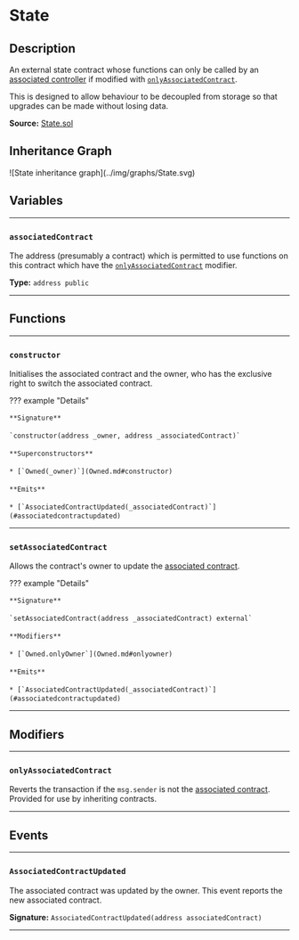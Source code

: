 # State

## Description

An external state contract whose functions can only be called by an [associated controller](#associatedcontract) if modified with [`onlyAssociatedContract`](#onlyassociatedcontract).

This is designed to allow behaviour to be decoupled from storage so that upgrades can be made without losing data.

**Source:** [State.sol](https://github.com/Synthetixio/synthetix/blob/master/contracts/State.sol)

<section-sep />

## Inheritance Graph

<centered-image>
    ![State inheritance graph](../img/graphs/State.svg)
</centered-image>

<section-sep />

## Variables

---

### `associatedContract`

The address (presumably a contract) which is permitted to use functions on this contract which have the [`onlyAssociatedContract`](#onlyassociatedcontract) modifier.

**Type:** `address public`

---

<section-sep />

## Functions

---

### `constructor`

Initialises the associated contract and the owner, who has the exclusive right to switch the associated contract.

??? example "Details"

    **Signature**

    `constructor(address _owner, address _associatedContract)`

    **Superconstructors**

    * [`Owned(_owner)`](Owned.md#constructor)

    **Emits**

    * [`AssociatedContractUpdated(_associatedContract)`](#associatedcontractupdated)

---

### `setAssociatedContract`

Allows the contract's owner to update the [associated contract](#associatedContract).

??? example "Details"

    **Signature**

    `setAssociatedContract(address _associatedContract) external`

    **Modifiers**

    * [`Owned.onlyOwner`](Owned.md#onlyowner)

    **Emits**

    * [`AssociatedContractUpdated(_associatedContract)`](#associatedcontractupdated)

---

<section-sep />

## Modifiers

---

### `onlyAssociatedContract`

Reverts the transaction if the `msg.sender` is not the [associated contract](#associatedcontract). Provided for use by inheriting contracts.

---

<section-sep />

## Events

---

### `AssociatedContractUpdated`

The associated contract was updated by the owner. This event reports the new associated contract.

**Signature:** `AssociatedContractUpdated(address associatedContract)`

---

<section-sep />
